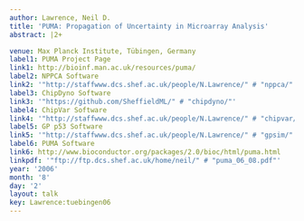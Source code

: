 ```yaml
---
author: Lawrence, Neil D.
title: 'PUMA: Propagation of Uncertainty in Microarray Analysis'
abstract: |2+

venue: Max Planck Institute, Tübingen, Germany
label1: PUMA Project Page
link1: http://bioinf.man.ac.uk/resources/puma/
label2: NPPCA Software
link2: '"http://staffwww.dcs.shef.ac.uk/people/N.Lawrence/" # "nppca/"'
label3: ChipDyno Software
link3: '"https://github.com/SheffieldML/" # "chipdyno/"'
label4: ChipVar Software
link4: '"http://staffwww.dcs.shef.ac.uk/people/N.Lawrence/" # "chipvar/"'
label5: GP p53 Software
link5: '"http://staffwww.dcs.shef.ac.uk/people/N.Lawrence/" # "gpsim/"'
label6: PUMA Software
link6: http://www.bioconductor.org/packages/2.0/bioc/html/puma.html
linkpdf: '"ftp://ftp.dcs.shef.ac.uk/home/neil/" # "puma_06_08.pdf"'
year: '2006'
month: '8'
day: '2'
layout: talk
key: Lawrence:tuebingen06
---
```

